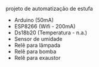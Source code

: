 projeto de automatização de estufa


+ Arduino (50mA)
+ ESP8266 (Wifi - 200mA)
+ Ds18b20 (Temperatura - n.a.)
+ Sensor de umidade
+ Relê para lâmpada
+ Relê para bomba
+ Relê para exaustor



